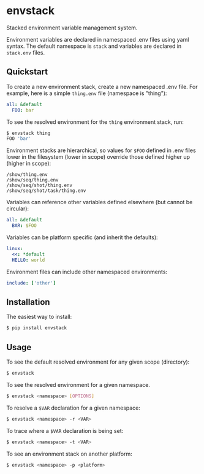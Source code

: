 envstack
========

Stacked environment variable management system.

Environment variables are declared in namespaced .env files using yaml syntax.
The default namespace is `stack` and variables are declared in `stack.env`
files.

## Quickstart

To create a new environment stack, create a new namespaced .env file.
For example, here is a simple `thing.env` file (namespace is "thing"):

```yaml
all: &default
  FOO: bar
```

To see the resolved environment for the `thing` environment stack, run:

```bash
$ envstack thing
FOO 'bar'
```

Environment stacks are hierarchical, so values for `$FOO` defined in .env files lower
in the filesystem (lower in scope) override those defined higher up (higher in scope):

```
/show/thing.env
/show/seq/thing.env
/show/seq/shot/thing.env
/show/seq/shot/task/thing.env
```

Variables can reference other variables defined elsewhere (but cannot be circular):

```yaml
all: &default
  BAR: $FOO
```

Variables can be platform specific (and inherit the defaults):

```yaml
linux:
  <<: *default
  HELLO: world
```

Environment files can include other namespaced environments:
```yaml
include: ['other']
```

Installation
------------

The easiest way to install:

```bash
$ pip install envstack
```

## Usage

To see the default resolved environment for any given scope (directory):

```bash
$ envstack
```

To see the resolved environment for a given namespace.

```bash
$ envstack <namespace> [OPTIONS]
```

To resolve a `$VAR` declaration for a given namespace:

```bash
$ envstack <namespace> -r <VAR>
```

To trace where a `$VAR` declaration is being set:

```bash
$ envstack <namespace> -t <VAR>
```

To see an environment stack on another platform:

```bash
$ envstack <namespace> -p <platform>
```
